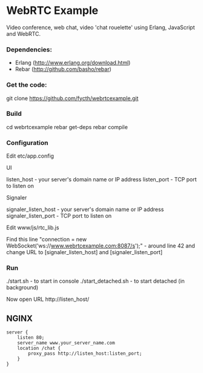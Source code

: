 WebRTC Example
=============

Video conference, web chat, video 'chat rouelette' using Erlang, JavaScript and WebRTC.

### Dependencies:

  - Erlang (http://www.erlang.org/download.html) 
  - Rebar (http://github.com/basho/rebar)

### Get the code:

  git clone https://github.com/fycth/webrtcexample.git

### Build

  cd webrtcexample 
  rebar get-deps 
  rebar compile

### Configuration

Edit etc/app.config

UI

  listen_host - your server's domain name or IP address 
  listen_port - TCP port to listen on

Signaler

  signaler_listen_host - your server's domain name or IP address 
  signaler_listen_port - TCP port to listen on

Edit www/js/rtc_lib.js

  Find this line "connection = new WebSocket('ws://www.webrtcexample.com:8087/s');" - around line 42 
  and change URL to [signaler_listen_host] and [signaler_listen_port]

### Run

  ./start.sh - to start in console 
  ./start_detached.sh - to start detached (in background)

Now open URL http://listen_host/

NGINX
---

    server {  
        listen 80;  
        server_name www.your_server_name.com  
        location /chat {  
            proxy_pass http://listen_host:listen_port;  
        }  
    }  


